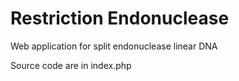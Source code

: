 # Restriction Endonuclease
Web application for split endonuclease linear DNA 

Source code are in index.php
